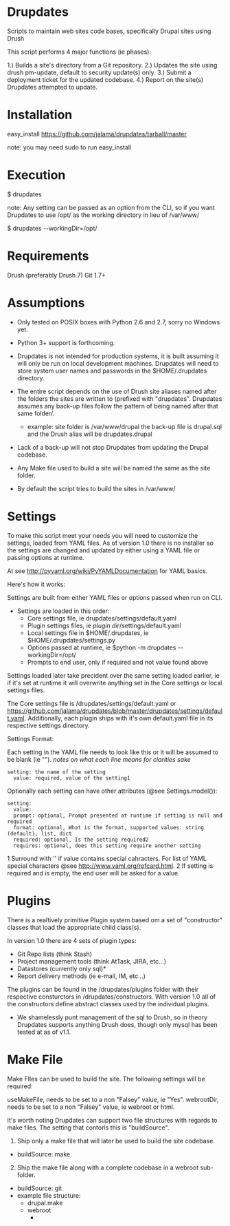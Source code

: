Drupdates
===========
Scripts to maintain web sites code bases, specifically Drupal sites using Drush

This script performs 4 major functions (ie phases):

1.) Builds a site's directory from a Git repository.
2.) Updates the site using drush pm-update, default to security update(s) only.
3.) Submit a deployment ticket for the updated codebase.
4.) Report on the site(s) Drupdates attempted to update.

Installation
============
easy_install https://github.com/jalama/drupdates/tarball/master

note: you may need sudo to run easy_install

Execution
============

$ drupdates

note: Any setting can be passed as an option from the CLI, so if you want
Drupdates to use /opt/ as the working directory in lieu of /var/www/

$ drupdates --workingDir=/opt/

Requirements
============
Drush (preferably Drush 7)
Git 1.7+

Assumptions
===========

- Only tested on POSIX boxes with Python 2.6 and 2.7, sorry no Windows yet.

- Python 3+ support is forthcoming.

- Drupdates is not intended for production systems, it is built assuming it
will only be run on local development machines.  Drupdates will need to store
system user names and passwords in the $HOME/.drupdates directory.

- The entire script depends on the use of Drush site aliases named after the
folders the sites are written to (prefixed with "drupdates".  Drupdates assumes
any back-up files follow the pattern of being named after that same
folder/<site alias>.
  - example: site folder is /var/www/drupal the back-up file is drupal.sql and
  the Drush alias will be drupdates.drupal

- Lack of a back-up will not stop Drupdates from updating the Drupal codebase.

- Any Make file used to build a site will be named the same as the site folder.

- By default the script tries to build the sites in /var/www/

Settings
===========

To make this script meet your needs you will need to customize the settings,
loaded from YAML files.  As of version 1.0 there is no installer so the settings
are changed and updated by either using a YAML file or passing options at
runtime.

At see http://pyyaml.org/wiki/PyYAMLDocumentation for YAML basics.

Here's how it works:

Settings are built from either YAML files or options passed when run on CLI.
- Settings are loaded in this order:
  - Core settings file, ie drupdates/settings/default.yaml
  - Plugin settings files, ie *plugin dir*/settings/default.yaml
  - Local settings file in $HOME/.drupdates, ie $HOME/.drupdates/settings.py
  - Options passed at runtime, ie $python -m drupdates --workingDir=/opt/
  - Prompts to end user, only if required and not value found above

Settings loaded later take precident over the same setting loaded earlier,
ie if it's set at runtime it will overwrite anything set in the Core settings
or local settings files.

The Core settings file is /drupdates/settings/default.yaml or
https://github.com/jalama/drupdates/blob/master/drupdates/settings/default.yaml.
Additionally, each plugin ships with it's own default.yaml file in its
respective settings directory.

Settings Format:

Each setting in the YAML file needs to look like this or it will be assumed
to be blank (ie "").  *notes on what each line means for clarities sake*

```
setting: the name of the setting
  value: required, value of the setting1
```
Optionally each setting can have other attributes (@see Settings.model()):
```
setting:
  value:
  prompt: optional, Prompt presented at runtime if setting is null and required
  format: optional, What is the format, supported values: string (default), list, dict
  required: optional, Is the setting required2
  requires: optional, does this setting require another setting
```
1 Surround with '' if value contains special cahracters.  For list of YAML
special characters @see http://www.yaml.org/refcard.html.
2 If setting is required and is empty, the end user will be asked for a value.

Plugins
===========

There is a realtively primitive Plugin system based om a set of "constructor"
classes that load the appropriate child class(s).

In version 1.0 there are 4 sets of plugin types:

- Git Repo lists (think Stash)
- Project management tools (think AtTask, JIRA, etc...)
- Datastores (currently only sql)*
- Report delivery methods (ie e-mail, IM, etc...)

The plugins can be found in the <module dir>/drupdates/plugins folder with their
respective consturctors in <module dir>/drupdates/constructors.  With version
1.0 all of the constructors define abstract classes used by the individual
plugins.

* We shamelessly punt management of the sql to Drush, so in theory Drupdates
supports anything Drush does, though only mysql has been tested at as of v1.1.

Make File
===========

Make FIles can be used to build the site.  The following settings will be
required:

useMakeFile, needs to be set to a non "Falsey" value, ie "Yes".
webrootDir, needs to be set to a non "Falsey" value, ie webroot or html.

It's worth noting Drupdates can support two file structures with regards to
make files.  The setting that contorls this is "buildSource".

1. Ship only a make file that will later be used to build the site codebase.
  - buildSource: make
2. Ship the make file along with a complete codebase in a webroot sub-folder.
  - buildSource: git
  - example file structure:
    - drupal.make
    - webroot
      - <Drupal codebase>

